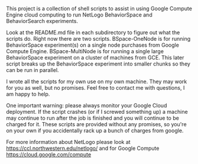 This project is a collection of shell scripts to assist in using Google Compute Engine cloud computing to run NetLogo BehaviorSpace and BehaviorSearch experiments.

Look at the README.md file in each subdirectory to figure out what the scripts do.  Right now there are two scripts.  BSpace-OneNode is for running BehaviorSpace experiment(s) on a single node purchases from Google Compute Engine.  BSpace-MultiNode is for running a single large BehaviorSpace experiment on a cluster of machines from GCE.  This later script breaks up the BehaviorSpace experiment into smaller chunks so they can be run in parallel.

I wrote all the scripts for my own use on my own machine. They may work for you as well, but no promises. Feel free to contact me with questions, I am happy to help.

One important warning: please always monitor your Google Cloud deployment. If the script crashes (or if I screwed something up) a machine may continue to run after the job is finished and you will continue to be charged for it.  These scripts are provided without any promises, so you're on your own if you accidentally rack up a bunch of charges from google.

For more information about NetLogo please look at https://ccl.northwestern.edu/netlogo/ and for Google Compute https://cloud.google.com/compute
